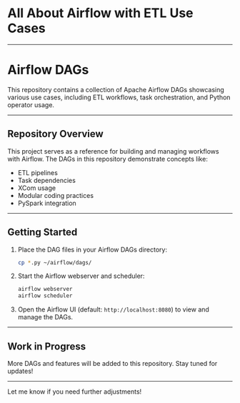 # All About Airflow with ETL Use Cases
---

# **Airflow DAGs**

This repository contains a collection of Apache Airflow DAGs showcasing various use cases, including ETL workflows, task orchestration, and Python operator usage. 

---

## **Repository Overview**

This project serves as a reference for building and managing workflows with Airflow. The DAGs in this repository demonstrate concepts like:

- ETL pipelines
- Task dependencies
- XCom usage
- Modular coding practices
- PySpark integration

---

## **Getting Started**

1. Place the DAG files in your Airflow DAGs directory:
   ```bash
   cp *.py ~/airflow/dags/
   ```
2. Start the Airflow webserver and scheduler:
   ```bash
   airflow webserver
   airflow scheduler
   ```
3. Open the Airflow UI (default: `http://localhost:8080`) to view and manage the DAGs.

---

## **Work in Progress**

More DAGs and features will be added to this repository. Stay tuned for updates!

---

Let me know if you need further adjustments!